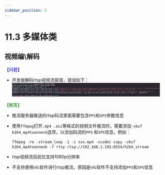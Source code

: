 ```yaml
---
sidebar_position: 3
---
```


# 11.3 多媒体类

## 视频编\解码

<font color='Blue'>【问题】</font> 

- 开发板解码rtsp视频流报错，错误如下：  
![image-20220728110439753](./image/multimedia/image-20220728110439753.png)

<font color='Green'>【解答】</font> 

- 推流服务器推送的rtsp码流里面需要包含`PPS`和`SPS`参数信息

- 使用`ffmpeg`打开`.mp4 .avi`等格式的视频文件推流时，需要添加`-vbsf h264_mp4toannexb`选项，以添加码流的`PPS` 和`SPS`信息，例如：

    ```
    ffmpeg -re -stream_loop -1 -i xxx.mp4 -vcodec copy -vbsf h264_mp4toannexb -f rtsp rtsp://192.168.1.195:8554/h264_stream
    ```

- rtsp视频流目前仅支持1080p分辨率

- 不支持使用vlc软件进行rtsp推流，原因是vlc软件不支持添加`PPS`和`SPS`信息
